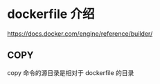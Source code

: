 # dockerfile 介绍

<https://docs.docker.com/engine/reference/builder/>

## COPY

copy 命令的源目录是相对于 dockerfile 的目录
